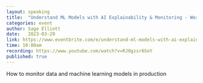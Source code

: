 ```yaml
---
layout: speaking
title:  "Understand ML Models with AI Explainability & Monitoring - Workshop"
categories: event
author: Sage Elliott
date:   2023-03-29
link: https://www.eventbrite.com/e/understand-ml-models-with-ai-explainability-monitoring-tickets-565644005447?aff=sage
time: 10:00am
recording: https://www.youtube.com/watch?v=RJ0gzsr6SoY
published: true
---
```


How to monitor data and machine learning models in production


